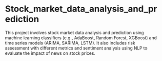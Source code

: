 # Stock_market_data_analysis_and_prediction
This project involves stock market data analysis and prediction using machine learning classifiers (e.g., AdaBoost, Random Forest, XGBoost) and time series models (ARIMA, SARIMA, LSTM). It also includes risk assessment with different metrics and sentiment analysis using NLP to evaluate the impact of news on stock prices.
